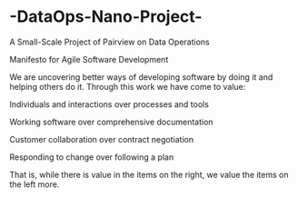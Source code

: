 # -DataOps-Nano-Project-
A Small-Scale Project of Pairview on Data Operations

Manifesto for Agile Software Development

We are uncovering better ways of developing
software by doing it and helping others do it.
Through this work we have come to value:

Individuals and interactions over processes and tools

Working software over comprehensive documentation

Customer collaboration over contract negotiation

Responding to change over following a plan

That is, while there is value in the items on
the right, we value the items on the left more.
